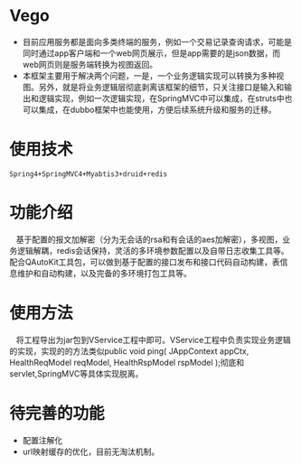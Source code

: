 # Vego
- 目前应用服务都是面向多类终端的服务，例如一个交易记录查询请求，可能是同时通过app客户端和一个web网页展示，但是app需要的是json数据，而web网页则是服务端转换为视图返回。
- 本框架主要用于解决两个问题，一是，一个业务逻辑实现可以转换为多种视图。另外，就是将业务逻辑层彻底剥离该框架的细节，只关注接口是输入和输出和逻辑实现，例如一次逻辑实现，在SpringMVC中可以集成，在struts中也可以集成，在dubbo框架中也能使用，方便后续系统升级和服务的迁移。

# 使用技术
    Spring4+SpringMVC4+Myabtis3+druid+redis
    
# 功能介绍
    基于配置的报文加解密（分为无会话的rsa和有会话的aes加解密），多视图，业务逻辑解耦，redis会话保持，灵活的多环境参数配置以及自带日志收集工具等。配合QAutoKit工具包，可以做到基于配置的接口发布和接口代码自动构建，表信息维护和自动构建，以及完备的多环境打包工具等。

# 使用方法
    将工程导出为jar包到VService工程中即可。VService工程中负责实现业务逻辑的实现，实现的的方法类似public void ping( JAppContext appCtx, HealthReqModel reqModel, HealthRspModel rspModel );彻底和servlet,SpringMVC等具体实现脱离。
   
# 待完善的功能
- 配置注解化
- url映射缓存的优化，目前无淘汰机制。
